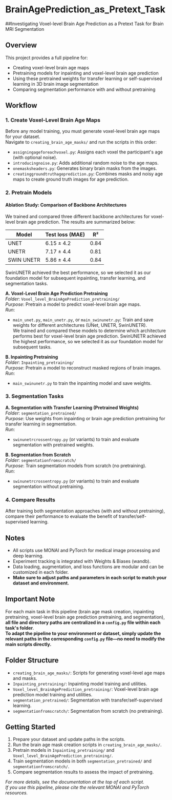 # BrainAgePrediction_as_Pretext_Task
##Investigating Voxel-level Brain Age Prediction as a Pretext Task for  Brain MRI Segmentation
## Overview
This project provides a full pipeline for:
- Creating voxel-level brain age maps
- Pretraining models for inpainting and voxel-level brain age prediction
- Using these pretrained weights for transfer learning or self-supervised learning in 3D brain image segmentation
- Comparing segmentation performance with and without pretraining

## Workflow

### 1. Create Voxel-Level Brain Age Maps
Before any model training, you must generate voxel-level brain age maps for your dataset.  
Navigate to `creating_brain_age_masks/` and run the scripts in this order:
- `assigningageforeachvoxel.py`: Assigns each voxel the participant's age (with optional noise).
- `introducingnoise.py`: Adds additional random noise to the age maps.
- `onemasksheaders.py`: Generates binary brain masks from the images.
- `creatinggroundtruthageprediction.py`: Combines masks and noisy age maps to create ground truth images for age prediction.

### 2. Pretrain Models

#### Ablation Study: Comparison of Backbone Architectures

We trained and compared three different backbone architectures for voxel-level brain age prediction. The results are summarized below:

| Model        | Test loss (MAE) | R²   |
|--------------|-----------------|------|
| UNET         | 6.15 ± 4.2      | 0.84 |
| UNETR        | 7.17 ± 4.4      | 0.81 |
| SWIN UNETR   | 5.86 ± 4.4      | 0.84 |

SwinUNETR achieved the best performance, so we selected it as our foundation model for subsequent inpainting, transfer learning, and segmentation tasks.

**A. Voxel-Level Brain Age Prediction Pretraining**  
_Folder_: `Voxel_level_BrainAgePrediction_pretraining/`  
_Purpose_: Pretrain a model to predict voxel-level brain age maps.  
_Run_:  
- `main_unet.py`, `main_unetr.py`, or `main_swinunetr.py`: Train and save weights for different architectures (UNet, UNETR, SwinUNETR).  
    We trained and compared these models to determine which architecture performs best for voxel-level brain age prediction. SwinUNETR achieved the highest performance, so we selected it as our foundation model for subsequent tasks.

**B. Inpainting Pretraining**  
_Folder_: `Inpainting_pretraining/`  
_Purpose_: Pretrain a model to reconstruct masked regions of brain images.  
_Run_:  
- `main_swinunetr.py` to train the inpainting model and save weights.


### 3. Segmentation Tasks

**A. Segmentation with Transfer Learning (Pretrained Weights)**  
_Folder_: `segmentation_pretrained/`  
_Purpose_: Use weights from inpainting or brain age prediction pretraining for transfer learning in segmentation.  
_Run_:  
- `swinunetrcrossentropy.py` (or variants) to train and evaluate segmentation with pretrained weights.

**B. Segmentation from Scratch**  
_Folder_: `segmentationfromscratch/`  
_Purpose_: Train segmentation models from scratch (no pretraining).  
_Run_:  
- `swinunetrcrossentropy.py` (or variants) to train and evaluate segmentation without pretraining.

### 4. Compare Results
After training both segmentation approaches (with and without pretraining), compare their performance to evaluate the benefit of transfer/self-supervised learning.

## Notes
- All scripts use MONAI and PyTorch for medical image processing and deep learning.
- Experiment tracking is integrated with Weights & Biases (wandb).
- Data loading, augmentation, and loss functions are modular and can be customized in each folder.
- **Make sure to adjust paths and parameters in each script to match your dataset and environment.**

## Important Note

For each main task in this pipeline (brain age mask creation, inpainting pretraining, voxel-level brain age prediction pretraining, and segmentation), **all file and directory paths are centralized in a `config.py` file within each task's folder**.  
**To adapt the pipeline to your environment or dataset, simply update the relevant paths in the corresponding `config.py` file—no need to modify the main scripts directly.**

## Folder Structure
- `creating_brain_age_masks/`: Scripts for generating voxel-level age maps and masks.
- `Inpainting_pretraining/`: Inpainting model training and utilities.
- `Voxel_level_BrainAgePrediction_pretraining/`: Voxel-level brain age prediction model training and utilities.
- `segmentation_pretrained/`: Segmentation with transfer/self-supervised learning.
- `segmentationfromscratch/`: Segmentation from scratch (no pretraining).

## Getting Started
1. Prepare your dataset and update paths in the scripts.
2. Run the brain age mask creation scripts in `creating_brain_age_masks/`.
3. Pretrain models in `Inpainting_pretraining/` and `Voxel_level_BrainAgePrediction_pretraining/`.
4. Train segmentation models in both `segmentation_pretrained/` and `segmentationfromscratch/`.
5. Compare segmentation results to assess the impact of pretraining.

_For more details, see the documentation at the top of each script._  
_If you use this pipeline, please cite the relevant MONAI and PyTorch resources._
